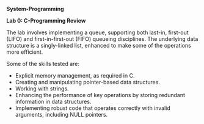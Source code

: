 **System-Programming**

**Lab 0: C-Programming Review**

The lab involves implementing a queue, supporting both last-in, first-out (LIFO) and first-in-first-out (FIFO)
queueing disciplines. The underlying data structure is a singly-linked list, enhanced to make some of the
operations more efficient.

Some of the skills tested are:
* Explicit memory management, as required in C.
* Creating and manipulating pointer-based data structures.
* Working with strings.
* Enhancing the performance of key operations by storing redundant information in data structures.
* Implementing robust code that operates correctly with invalid arguments, including NULL pointers.
